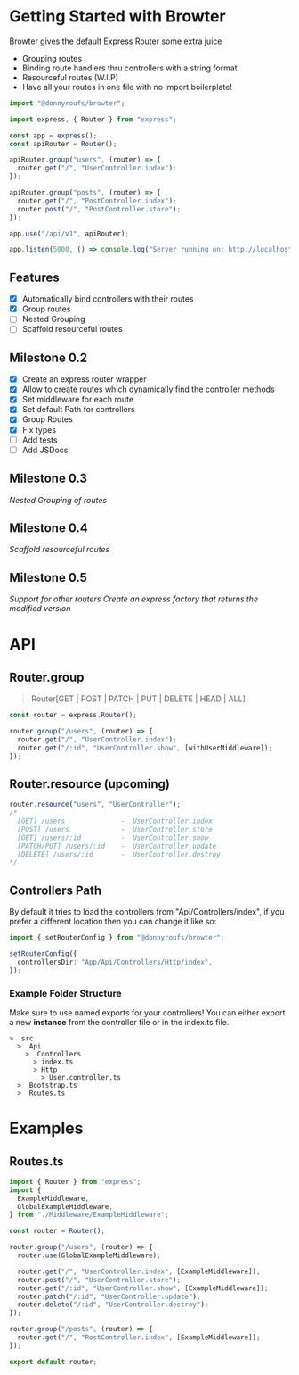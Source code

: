 # Getting Started with Browter

Browter gives the default Express Router some extra juice

- Grouping routes
- Binding route handlers thru controllers with a string format.
- Resourceful routes (W.I.P)
- Have all your routes in one file with no import boilerplate!

```ts
import "@donnyroufs/browter";

import express, { Router } from "express";

const app = express();
const apiRouter = Router();

apiRouter.group("users", (router) => {
  router.get("/", "UserController.index");
});

apiRouter.group("posts", (router) => {
  router.get("/", "PostController.index");
  router.post("/", "PostController.store");
});

app.use("/api/v1", apiRouter);

app.listen(5000, () => console.log("Server running on: http://localhost:5000"));
```

## Features

- [x] Automatically bind controllers with their routes
- [x] Group routes
- [ ] Nested Grouping
- [ ] Scaffold resourceful routes

## Milestone 0.2

- [x] Create an express router wrapper
- [x] Allow to create routes which dynamically find the controller methods
- [x] Set middleware for each route
- [x] Set default Path for controllers
- [x] Group Routes
- [x] Fix types
- [ ] Add tests
- [ ] Add JSDocs

## Milestone 0.3

_Nested Grouping of routes_

## Milestone 0.4

_Scaffold resourceful routes_

## Milestone 0.5

_Support for other routers_
_Create an express factory that returns the modified version_

# API

## Router.group

> Router[GET | POST | PATCH | PUT | DELETE | HEAD | ALL]

```ts
const router = express.Router();

router.group("/users", (router) => {
  router.get("/", "UserController.index");
  router.get("/:id", "UserController.show", [withUserMiddleware]);
});
```

## Router.resource (upcoming)

```ts
router.resource("users", "UserController");
/*
  [GET] /users              -  UserController.index
  [POST] /users             -  UserController.store
  [GET] /users/:id          -  UserController.show
  [PATCH/PUT] /users/:id    -  UserController.update
  [DELETE] /users/:id       -  UserController.destroy
*/
```

## Controllers Path

By default it tries to load the controllers from "Api/Controllers/index",
if you prefer a different location then you can change it like so:

```ts
import { setRouterConfig } from "@donnyroufs/browter";

setRouterConfig({
  controllersDir: "App/Api/Controllers/Http/index",
});
```

### Example Folder Structure

Make sure to use named exports for your controllers! You can either export a new **instance**
from the controller file or in the index.ts file.

```
>  src
  >  Api
    >  Controllers
      > index.ts
      > Http
        > User.controller.ts
  >  Bootstrap.ts
  >  Routes.ts
```

# Examples

## Routes.ts

```ts
import { Router } from "express";
import {
  ExampleMiddleware,
  GlobalExampleMiddleware,
} from "./Middleware/ExampleMiddleware";

const router = Router();

router.group("/users", (router) => {
  router.use(GlobalExampleMiddleware);

  router.get("/", "UserController.index", [ExampleMiddleware]);
  router.post("/", "UserController.store");
  router.get("/:id", "UserController.show", [ExampleMiddleware]);
  router.patch("/:id", "UserController.update");
  router.delete("/:id", "UserController.destroy");
});

router.group("/posts", (router) => {
  router.get("/", "PostController.index", [ExampleMiddleware]);
});

export default router;
```
